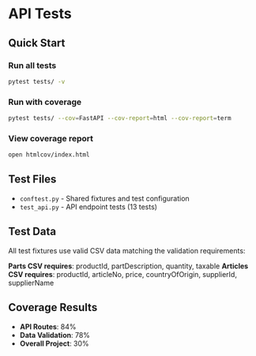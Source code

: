 # API Tests

## Quick Start

### Run all tests
```bash
pytest tests/ -v
```

### Run with coverage
```bash
pytest tests/ --cov=FastAPI --cov-report=html --cov-report=term
```

### View coverage report
```bash
open htmlcov/index.html
```

## Test Files

- `conftest.py` - Shared fixtures and test configuration
- `test_api.py` - API endpoint tests (13 tests)

## Test Data

All test fixtures use valid CSV data matching the validation requirements:

**Parts CSV requires**: productId, partDescription, quantity, taxable
**Articles CSV requires**: productId, articleNo, price, countryOfOrigin, supplierId, supplierName

## Coverage Results

- **API Routes**: 84%
- **Data Validation**: 78%
- **Overall Project**: 30%
